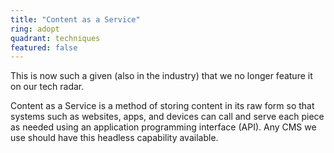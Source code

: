 ```yaml
---
title: "Content as a Service"
ring: adopt
quadrant: techniques
featured: false
---
```


This is now such a given (also in the industry) that we no longer feature it on our tech radar.

Content as a Service is a method of storing content in its raw form so that systems such as
websites, apps, and devices can call and serve each piece as needed using an application programming
interface (API). Any CMS we use should have this headless capability available.